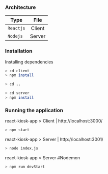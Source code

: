 ### Architecture
| Type   | File           | 
| ------------- |:-------------:
| `Reactjs`     | Client | 
| `Nodejs`     | Server      |  


### Installation
Installing dependencies 
```sh
> cd client
> npm install
```
```sh
> cd ..
```
```sh
> cd server
> npm install
```

### Running the application
react-kiosk-app > Client | http://localhost:3000/
```sh
> npm start
```

react-kiosk-app > Server | http://localhost:3001/
```sh
> node index.js
```

react-kiosk-app > Server #Nodemon 
```sh
> npm run devStart
```
